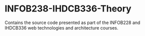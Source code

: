 # INFOB238-IHDCB336-Theory
Contains the source code presented as part of the INFOB228 and IHDCB336 web technologies and architecture courses.
